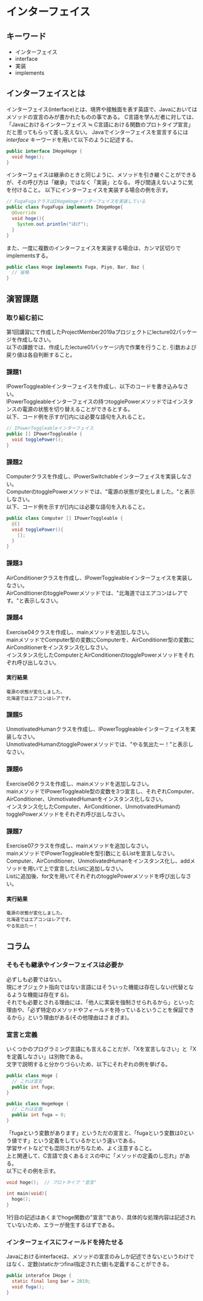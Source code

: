 # インターフェイス

## キーワード

* インターフェイス
* interface
* 実装
* implements

## インターフェイスとは

インターフェイス(interface)とは、境界や接触面を表す英語で、Javaにおいてはメソッドの宣言のみが書かれたものの事である。
C言語を学んだ者に対しては、「Javaにおけるインターフェイス ≒ C言語における関数のプロトタイプ宣言」だと思ってもらって差し支えない。
Javaでインターフェイスを宣言するには <i>interface</i> キーワードを用いて以下のように記述する。

```java
public interface IHogeHoge {
  void hoge();
}
```

インターフェイスは継承のときと同じように、メソッドを引き継ぐことができるが、その呼び方は「継承」ではなく「実装」となる。
呼び間違えないように気を付けること。
以下にインターフェイスを実装する場合の例を示す。

```java
// FugaFugaクラスはIHogeHogeインターフェイスを実装している
public class FugaFuga implements IHogeHoge{
  @Override
  void hoge(){
    System.out.println("ほげ");
  }
}
```

また、一度に複数のインターフェイスを実装する場合は、カンマ区切りでimplementsする。

```java
public class Hoge implements Fuga, Piyo, Bar, Baz {
  // 省略
}
```

## 演習課題

### 取り組む前に

第1回講習にて作成したProjectMember2019aプロジェクトにlecture02パッケージを作成しなさい。</br>
以下の課題では、作成したlecture01パッケージ内で作業を行うこと. 引数および戻り値は各自判断すること。

### 課題1

IPowerToggleableインターフェイスを作成し、以下のコードを書き込みなさい。</br>
IPowerToggleableインターフェイスの持つtogglePowerメソッドではインスタンスの電源の状態を切り替えることができるとする。</br>
以下、コード例を示すが[]内には必要な語句を入れること。

```java
// IPowerToggleableインターフェイス
public [] IPowerToggleable {
  void togglePower();
}
```

### 課題2

Computerクラスを作成し、IPowerSwitchableインターフェイスを実装しなさい。</br>
ComputerのtogglePowerメソッドでは、"電源の状態が変化しました。"と表示しなさい。</br>
以下、コード例を示すが[]内には必要な語句を入れること。

```java
public class Computer [] IPowerToggleable {
  @[]
  void togglePower(){
    [];
  }
}
```

### 課題3

AirConditionerクラスを作成し、IPowerToggleableインターフェイスを実装しなさい。</br>
AirConditionerのtogglePowerメソッドでは、"北海道ではエアコンはレアです。"と表示しなさい。

### 課題4

Exercise04クラスを作成し、mainメソッドを追加しなさい。</br>
mainメソッドでComputer型の変数にComputerを、AirConditioner型の変数にAirConditionerをインスタンス化しなさい。<br>
インスタンス化したComputerとAirConditionerのtogglePowerメソッドをそれぞれ呼び出しなさい。

#### 実行結果

```text
電源の状態が変化しました。
北海道ではエアコンはレアです。
```

### 課題5

UnmotivatedHumanクラスを作成し、IPowerToggleableインターフェイスを実装しなさい。</br>
UnmotivatedHumanのtogglePowerメソッドでは、"やる気出たー！"と表示しなさい。

### 課題6

Exercise06クラスを作成し、mainメソッドを追加しなさい。</br>
mainメソッドでIPowerToggleable型の変数を3つ宣言し、それぞれComputer、AirConditioner、UnmotivatedHumanをインスタンス化しなさい。</br>
インスタンス化したComputer、AirConditioner、UnmotivatedHumanのtogglePowerメソッドをそれぞれ呼び出しなさい。

### 課題7

Exercise07クラスを作成し、mainメソッドを追加しなさい。</br>
mainメソッドでIPowerToggleableを型引数にとるListを宣言しなさい。</br>
Computer、AirConditioner、UnmotivatedHumanをインスタンス化し、addメソッドを用いて上で宣言したListに追加しなさい。</br>
Listに追加後、for文を用いてそれぞれのtogglePowerメソッドを呼び出しなさい。

#### 実行結果

```text
電源の状態が変化しました。
北海道ではエアコンはレアです。
やる気出たー！
```

## コラム

### そもそも継承やインターフェイスは必要か

必ずしも必要ではない。</br>
現にオブジェクト指向ではない言語にはそういった機能は存在しない(代替となるような機能は存在する)。</br>
それでも必要とされる理由には、「他人に実装を強制させられるから」といった理由や、「必ず特定のメソッドやフィールドを持っているということを保証できるから」という理由がある(その他理由はさまざま)。

### 宣言と定義

いくつかのプログラミング言語にも言えることだが、「Xを宣言しなさい」と「Xを定義しなさい」は別物である。</br>
文字で説明すると分かりづらいため、以下にそれぞれの例を挙げる。

```java
public class Hoge {
  // これは宣言
  public int fuga;
}
```

```java
public class HogeHoge {
  // これは定義
  public int fuga = 0;
}
```

「fugaという変数があります」というただの宣言と、「fugaという変数は0という値です」という定義をしているかという違いである。</br>
学習サイトなどでも混同されがちなため、よく注意すること。</br>
上と関連して、C言語で良くあるミスの中に「メソッドの定義のし忘れ」がある。</br>
以下にその例を示す。

```c
void hoge();  // プロトタイプ "宣言"

int main(void){
  hoge();
}
```

1行目の記述はあくまでhoge関数の"宣言"であり、具体的な処理内容は記述されていないため、エラーが発生するはずである。

### インターフェイスにフィールドを持たせる

Javaにおけるinterfaceは、メソッドの宣言のみしか記述できないというわけではなく、定数(staticかつfinal指定された値)も定義することができる。

```java
public interafce IHoge {
  static final long bar = 2019;
  void fuga();
}
```
